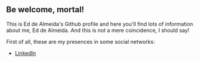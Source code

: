 ## Be welcome, mortal!

This is Ed de Almeida's Github profile and here you'll find lots of information about me, Ed de Almeida. And this is not a mere coincidence, I should say!

First of all, these are my presences in some social networks:

- [LinkedIn](https://www.linkedin.com/in/ed-de-almeida/)


<!--
**EdDeAlmeidaJr/EdDeAlmeidaJr** is a ✨ _special_ ✨ repository because its `README.md` (this file) appears on your GitHub profile.

Here are some ideas to get you started:

- 🔭 I’m currently working on ...
- 🌱 I’m currently learning ...
- 👯 I’m looking to collaborate on ...
- 🤔 I’m looking for help with ...
- 💬 Ask me about ...
- 📫 How to reach me: ...
- 😄 Pronouns: ...
- ⚡ Fun fact: ...
-->

